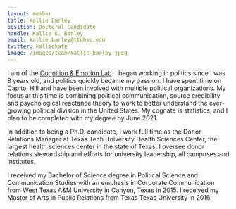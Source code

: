 ```yaml
---
layout: member
title: Kallie Barley
position: Doctoral Candidate
handle: Kallie K. Barley
email: kallie.barley@ttuhsc.edu
twitter: kalliekate
image: /images/team/kallie-barley.jpeg
---
```


I am of the [Cognition & Emotion Lab](http://www.ttucel.com/). I began working in politics since I was 8 years old, and politics quickly became my passion. I have spent time on Capitol Hill and have been involved with multiple political organizations. My focus at this time is combining political communication, source credibility and psychological reactance theory to work to better understand the ever-growing political division in the United States. My cognate is statistics, and I plan to be completed with my degree by June 2021.

In addition to being a Ph.D. candidate, I work full time as the Donor Relations Manager at Texas Tech University Health Sciences Center, the largest health sciences center in the state of Texas. I oversee donor relations stewardship and efforts for university leadership, all campuses and institutes. 

I received my Bachelor of Science degree in Political Science and Communication Studies with an emphasis in Corporate Communication from West Texas A&M University in Canyon, Texas in 2015. I received my Master of Arts in Public Relations from Texas Texas University in 2016.
